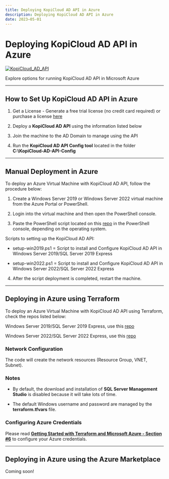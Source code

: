 ```yaml
---
title: Deploying KopiCloud AD API in Azure
description: Deploying KopiCloud AD API in Azure
date: 2023–05-01
---
```


# Deploying KopiCloud AD API in Azure
[![KopiCloud_AD_API](https://img.shields.io/badge/kopiCloud_ad-v1.0+-blueviolet.svg)](https://www.kopicloud-ad-api.com)

Explore options for running KopiCloud AD API in Microsoft Azure

----

## How to Set Up KopiCloud AD API in Azure

1. Get a License - Generate a free trial license (no credit card required) or purchase a license [here](https://www.kopicloud-ad-api.com/get-license)

2. Deploy a **KopiCloud AD API** using the information listed below

3. Join the machine to the AD Domain to manage using the API

4. Run the **KopiCloud AD API Config tool** located in the folder **C:\KopiCloud-AD-API-Config**

----

## Manual Deployment in Azure

To deploy an Azure Virtual Machine with KopiCloud AD API, follow the procedure below:

1. Create a Windows Server 2019 or Windows Server 2022 virtual machine from the Azure Portal or PowerShell.

2. Login into the virtual machine and then open the PowerShell console.

3. Paste the PowerShell script located on this [repo](https://github.com/KopiCloud-AD-API/kopicloud-ad-api-setup-scripts) in the PowerShell console, depending on the operating system.

Scripts to setting up the KopiCloud AD API:

* setup-win2019.ps1 = Script to install and Configure KopiCloud AD API in Windows Server 2019/SQL Server 2019 Express

* setup-win2022.ps1 = Script to install and Configure KopiCloud AD API in Windows Server 2022/SQL Server 2022 Express

4. After the script deployment is completed, restart the machine.

----

## Deploying in Azure using Terraform

To deploy an Azure Virtual Machine with KopiCloud AD API using Terraform, check the repos listed below:

Windows Server 2019/SQL Server 2019 Express, use this [repo](https://github.com/KopiCloud-AD-API/terraform-azure-kopicloud-ad-api-instance-win2019)

Windows Server 2022/SQL Server 2022 Express, use this [repo](https://github.com/KopiCloud-AD-API/terraform-azure-kopicloud-ad-api-instance-win2022)

### Network Configuration

The code will create the network resources (Resource Group, VNET, Subnet).

### Notes

- By default, the download and installation of **SQL Server Management Studio** is disabled because it will take lots of time.

- The default Windows username and password are managed by the **terraform.tfvars** file.

### Configuring Azure Credentials

Please read **[Getting Started with Terraform and Microsoft Azure - Section #6](https://medium.com/@gmusumeci/getting-started-with-terraform-and-microsoft-azure-a2fcb690eb67)** to configure your Azure credentials.

----

## Deploying in Azure using the Azure Marketplace

Coming soon!
